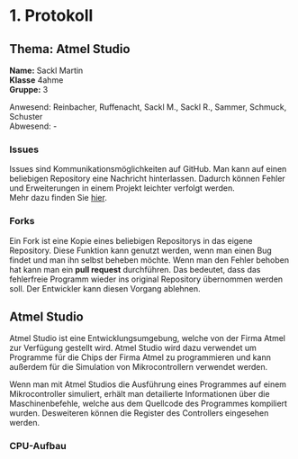 # 1. Protokoll
## Thema: Atmel Studio  
**Name:** Sackl Martin   
**Klasse** 4ahme    
**Gruppe:** 3

Anwesend: Reinbacher, Ruffenacht, Sackl M., Sackl R., Sammer, Schmuck, Schuster   
Abwesend: -  

### Issues  
Issues sind Kommunikationsmöglichkeiten auf GitHub. Man kann auf einen beliebigen Repository eine Nachricht hinterlassen. Dadurch können Fehler und Erweiterungen in einem Projekt leichter verfolgt werden.  
Mehr dazu finden Sie [hier](https://guides.github.com/features/issues/).  

### Forks  
Ein Fork ist eine Kopie eines beliebigen Repositorys in das eigene Repository. Diese Funktion kann genutzt werden, wenn man einen Bug findet und man ihn selbst beheben möchte. Wenn man den Fehler behoben hat kann man ein **pull request** durchführen. Das bedeutet, dass das fehlerfreie Programm wieder ins original Repository übernommen werden soll. Der Entwickler kann diesen Vorgang ablehnen.  

## Atmel Studio  
Atmel Studio ist eine Entwicklungsumgebung, welche von der Firma Atmel zur Verfügung gestellt wird. Atmel Studio wird dazu verwendet um Programme für die Chips der Firma Atmel zu programmieren und kann außerdem für die Simulation von Mikrocontrollern verwendet werden.  

Wenn man mit Atmel Studios die Ausführung eines Programmes auf einem Mikrocontroller simuliert, erhält man detailierte Informationen über die Maschinenbefehle, welche aus dem Quellcode des Programmes kompiliert wurden. Desweiteren können die Register des Controllers eingesehen werden.  

### CPU-Aufbau
